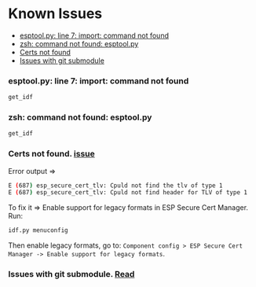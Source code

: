 # Known Issues

- [esptool.py: line 7: import: command not found](#esptoolpy-line-7-import-command-not-found)
- [zsh: command not found: esptool.py](#zsh-command-not-found-esptoolpy)
- [Certs not found](#certs-not-found-issue)
- [Issues with git submodule](#issues-with-git-submodule-read)


### esptool.py: line 7: import: command not found
```bash
get_idf
```

### zsh: command not found: esptool.py
```bash
get_idf
```

### Certs not found. [issue](https://github.com/FreeRTOS/iot-reference-esp32c3/issues/37)
Error output => 
```bash
E (687) esp_secure_cert_tlv: Cpuld not find the tlv of type 1
E (687) esp_secure_cert_tlv: Cpuld not find header for TLV of type 1
```
To fix it => Enable support for legacy formats in ESP Secure Cert Manager. Run:
```bash
idf.py menuconfig
``` 
Then enable legacy formats, go to: `Component config > ESP Secure Cert Manager -> Enable support for legacy formats`. 

### Issues with git submodule. [Read](../Readme.md##cloning-the-repository)